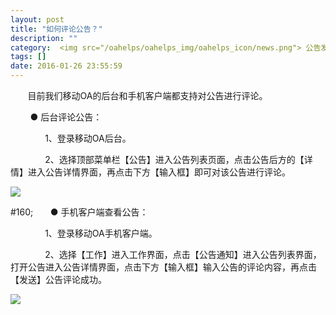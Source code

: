 ```yaml
---
layout: post
title: "如何评论公告？"
description: ""
category:  <img src="/oahelps/oahelps_img/oahelps_icon/news.png"> 公告发布与管理
tags: []
date: 2016-01-26 23:55:59
---
```

&#160; &#160; &#160; &#160;目前我们移动OA的后台和手机客户端都支持对公告进行评论。

&#160; &#160; &#160; &#160; ● 后台评论公告：

&#160; &#160; &#160; &#160;&#160; &#160; &#160; &#160;1、登录移动OA后台。

&#160; &#160; &#160; &#160;&#160; &#160; &#160; &#160;2、选择顶部菜单栏【公告】进入公告列表页面，点击公告后方的【详情】进入公告详情界面，再点击下方【输入框】即可对该公告进行评论。

![](../../../../../../../../oahelps_img/gonggao_5.png)

#160; &#160; &#160; &#160; ● 手机客户端查看公告：

&#160; &#160; &#160; &#160;&#160; &#160; &#160; &#160;1、登录移动OA手机客户端。

&#160; &#160; &#160; &#160;&#160; &#160; &#160; &#160;2、选择【工作】进入工作界面，点击【公告通知】进入公告列表界面，打开公告进入公告详情界面，点击下方【输入框】输入公告的评论内容，再点击【发送】公告评论成功。

![](../../../../../../../../oahelps_img/gonggao_6.png)

